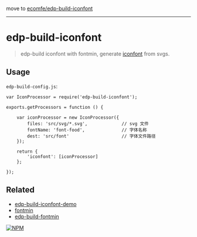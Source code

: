 move to [ecomfe/edp-build-iconfont](https://github.com/ecomfe/edp-build-iconfont)

---

# edp-build-iconfont

> edp-build iconfont with fontmin, generate [iconfont](https://github.com/showcases/icon-fonts) from svgs.

## Usage

`edp-build-config.js`:

```
var IconProcessor = require('edp-build-iconfont');

exports.getProcessors = function () {

    var iconProcessor = new IconProcessor({
        files: 'src/svg/*.svg',             // svg 文件
        fontName: 'font-food',              // 字体名称
        dest: 'src/font'                    // 字体文件路径
    });

    return {
        'iconfont': [iconProcessor]
    };

});
```

## Related

- [edp-build-iconfont-demo](https://github.com/junmer/edp-build-iconfont-demo)
- [fontmin](https://github.com/ecomfe/fontmin)
- [edp-build-fontmin](https://github.com/ecomfe/edp-build-fontmin)

[![NPM](https://nodei.co/npm/edp-build-iconfont.png?downloads=true&stars=true)](https://nodei.co/npm/edp-build-iconfont/)
